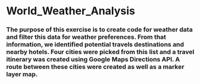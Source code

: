 # World_Weather_Analysis
### The purpose of this exercise is to create code for weather data and filter this data for weather preferences. From that information, we identified potential travels destinations and nearby hotels. Four cities were picked from this list and a travel itinerary was created using Google Maps Directions API. A route between these cities were created as well as a marker layer map.
